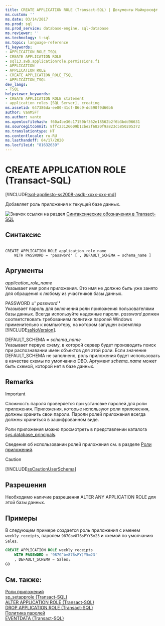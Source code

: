 ```yaml
---
title: CREATE APPLICATION ROLE (Transact-SQL) | Документы Майкрософт
ms.custom: ''
ms.date: 03/14/2017
ms.prod: sql
ms.prod_service: database-engine, sql-database
ms.reviewer: ''
ms.technology: t-sql
ms.topic: language-reference
f1_keywords:
- APPLICATION_ROLE_TSQL
- CREATE APPLICATION ROLE
- sql13.swb.applicationrole.permissions.f1
- APPLICATION
- APPLICATION ROLE
- CREATE_APPLICATION_ROLE_TSQL
- APPLICATION_TSQL
dev_langs:
- TSQL
helpviewer_keywords:
- CREATE APPLICATION ROLE statement
- application roles [SQL Server], creating
ms.assetid: 647386da-ee80-41cf-86c9-dd590f9d66b6
author: VanMSFT
ms.author: vanto
ms.openlocfilehash: f60a4be36c17150bf362e18562b2f6b3bdd96631
ms.sourcegitcommit: 8ffc23126609b1cbe2f6820f9a823c5850205372
ms.translationtype: HT
ms.contentlocale: ru-RU
ms.lasthandoff: 04/17/2020
ms.locfileid: "81632639"
---
```

# <a name="create-application-role-transact-sql"></a>CREATE APPLICATION ROLE (Transact-SQL)
[!INCLUDE[tsql-appliesto-ss2008-asdb-xxxx-xxx-md](../../includes/tsql-appliesto-ss2008-asdb-xxxx-xxx-md.md)]

  Добавляет роль приложения к текущей базе данных.  
  
 ![Значок ссылки на раздел](../../database-engine/configure-windows/media/topic-link.gif "Значок ссылки на раздел") [Синтаксические обозначения в Transact-SQL](../../t-sql/language-elements/transact-sql-syntax-conventions-transact-sql.md)  
  
## <a name="syntax"></a>Синтаксис  
  
```syntaxsql
  
CREATE APPLICATION ROLE application_role_name   
    WITH PASSWORD = 'password' [ , DEFAULT_SCHEMA = schema_name ]  
```  
  
## <a name="arguments"></a>Аргументы  
 *application_role_name*  
 Указывает имя роли приложения. Это имя не должно быть уже занято для обращения к любому из участников базы данных.  
  
 PASSWORD **='** _password_ **'**  
 Указывает пароль для включения роли приложения пользователями базы данных. Всегда используйте надежные пароли. *password* должен соответствовать требованиям политики паролей Windows применительно к компьютеру, на котором запущен экземпляр [!INCLUDE[ssNoVersion](../../includes/ssnoversion-md.md)].  
  
 DEFAULT_SCHEMA **=** _schema\_name_  
 Указывает первую схему, в которой сервер будет производить поиск при распознавании имен объектов для этой роли. Если значение DEFAULT_SCHEMA не заполнено, роль приложения будет использовать в качестве схемы по умолчанию DBO. Аргумент *schema_name* может быть схемой, которой нет в базе данных.  
  
## <a name="remarks"></a>Remarks  
  
> [!IMPORTANT]  
>  Сложность пароля проверяется при установке паролей для роли приложения. Приложения, которые используют роли приложения, должны хранить свои пароли. Пароли ролей приложения всегда должны храниться в зашифрованном виде.  
  
 Роли приложения можно просмотреть в представлении каталога [sys.database_principals](../../relational-databases/system-catalog-views/sys-database-principals-transact-sql.md).  
  
 Сведения об использовании ролей приложения см. в разделе [Роли приложений](../../relational-databases/security/authentication-access/application-roles.md).  
  
> [!CAUTION]  
>  [!INCLUDE[ssCautionUserSchema](../../includes/sscautionuserschema-md.md)]  
  
## <a name="permissions"></a>Разрешения  
 Необходимо наличие разрешения ALTER ANY APPLICATION ROLE для этой базы данных.  
  
## <a name="examples"></a>Примеры  
 В следующем примере создается роль приложения с именем `weekly_receipts`, паролем `987Gbv876sPYY5m23` и схемой по умолчанию `Sales`.  
  
```sql  
CREATE APPLICATION ROLE weekly_receipts   
    WITH PASSWORD = '987G^bv876sPY)Y5m23'   
    , DEFAULT_SCHEMA = Sales;  
GO  
```  
  
## <a name="see-also"></a>См. также:  
 [Роли приложений](../../relational-databases/security/authentication-access/application-roles.md)   
 [sp_setapprole (Transact-SQL)](../../relational-databases/system-stored-procedures/sp-setapprole-transact-sql.md)   
 [ALTER APPLICATION ROLE (Transact-SQL)](../../t-sql/statements/alter-application-role-transact-sql.md)   
 [DROP APPLICATION ROLE (Transact-SQL)](../../t-sql/statements/drop-application-role-transact-sql.md)   
 [Политика паролей](../../relational-databases/security/password-policy.md)   
 [EVENTDATA (Transact-SQL)](../../t-sql/functions/eventdata-transact-sql.md)  
  
  
